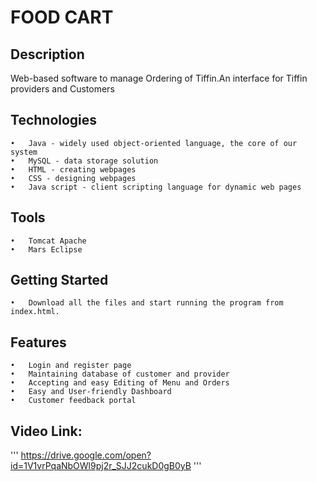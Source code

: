 # FOOD CART

## Description

Web-based software to manage Ordering of Tiffin.An interface for Tiffin providers and Customers
## Technologies
```
•	Java - widely used object-oriented language, the core of our system
•	MySQL - data storage solution
•	HTML - creating webpages
•	CSS - designing webpages
•	Java script - client scripting language for dynamic web pages
```
## Tools
```
•	Tomcat Apache
•	Mars Eclipse
```

## Getting Started
```
•	Download all the files and start running the program from index.html.
```

## Features
```
•	Login and register page
•	Maintaining database of customer and provider
•	Accepting and easy Editing of Menu and Orders
•	Easy and User-friendly Dashboard
•	Customer feedback portal
```
## Video Link:
'''
https://drive.google.com/open?id=1V1vrPqaNbOWl9pj2r_SJJ2cukD0gB0yB
'''
